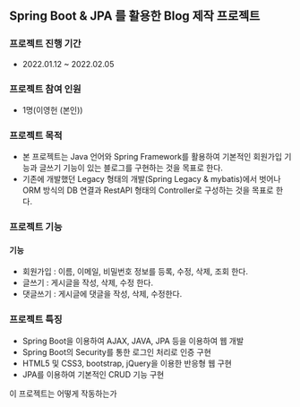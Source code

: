 ## Spring Boot & JPA 를 활용한 Blog 제작 프로젝트
### 프로젝트 진행 기간
- 2022.01.12 ~ 2022.02.05

### 프로젝트 참여 인원
- 1명(이영헌 (본인))


### 프로젝트 목적
- 본 프로젝트는 Java 언어와 Spring Framework를 활용하여 기본적인 회원가입 기능과 글쓰기 기능이 있는 블로그를 구현하는 것을 목표로 한다.
- 기존에 개발했던 Legacy 형태의 개발(Spring Legacy & mybatis)에서 벗어나 ORM 방식의 DB 연결과 RestAPI 형태의 Controller로 구성하는 것을 목표로 한다.

### 프로젝트 기능
#### 기능
- 회원가입 : 이름, 이메일, 비밀번호 정보를 등록, 수정, 삭제, 조회 한다.
- 글쓰기 : 게시글을 작성, 삭제, 수정 한다.
- 댓글쓰기 : 게시글에 댓글을 작성, 삭제, 수정한다.

### 프로젝트 특징
- Spring Boot을 이용하여 AJAX, JAVA, JPA 등을 이용하여 웹 개발
- Spring Boot의 Security를 통한 로그인 처리로 인증 구현
- HTML5 및 CSS3, bootstrap, jQuery을 이용한 반응형 웹 구현
- JPA를 이용하여 기본적인 CRUD 기능 구현

이 프로젝트는 어떻게 작동하는가